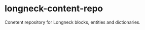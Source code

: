 longneck-content-repo
=====================

Conetent repository for Longneck blocks, entities and dictionaries.
